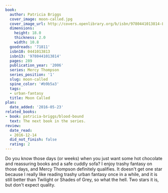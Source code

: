 ```yaml
---
book:
  author: Patricia Briggs
  cover_image: moon-called.jpg
  cover_image_url: http://covers.openlibrary.org/b/isbn/9780441013814-L.jpg
  dimensions:
    height: 18.0
    thickness: 2.0
    width: 10.8
  goodreads: '71811'
  isbn10: 0441013813
  isbn13: '9780441013814'
  pages: 289
  publication_year: '2006'
  series: Mercy Thompson
  series_position: '1'
  slug: moon-called
  spine_color: '#b9b5a3'
  tags:
  - urban-fantasy
  title: Moon Called
plan:
  date_added: '2016-05-23'
related_books:
- book: patricia-briggs/blood-bound
  text: The next book in the series.
review:
  date_read:
  - 2016-12-14
  did_not_finish: false
  rating: 2
---
```


Do you know those days (or weeks) when you just want some hot chocolate and reassuring books and a safe cuddly sofa? I enjoy trashy fantasy on those days, and Mercy Thompson definitely qualifies. It doesn't get one star because I really like reading trashy urban fantasy once in a while, and it is still better than Twilight or Shades of Grey, so what the hell. Two stars it is, but don't expect quality.
